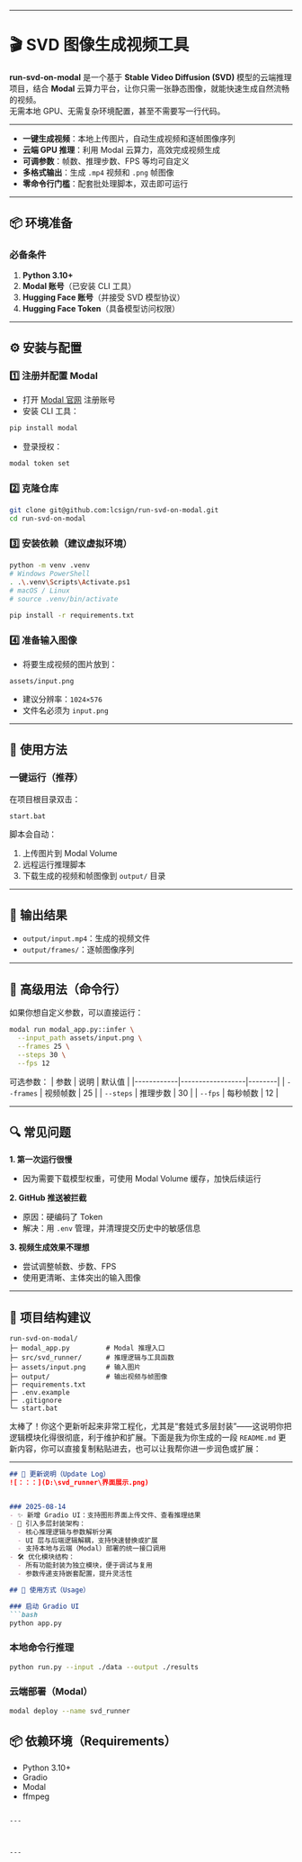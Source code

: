  

---

# 🎬 SVD 图像生成视频工具

**run-svd-on-modal** 是一个基于 **Stable Video Diffusion (SVD)** 模型的云端推理项目，结合 **Modal** 云算力平台，让你只需一张静态图像，就能快速生成自然流畅的视频。  
无需本地 GPU、无需复杂环境配置，甚至不需要写一行代码。

---

- **一键生成视频**：本地上传图片，自动生成视频和逐帧图像序列  
- **云端 GPU 推理**：利用 Modal 云算力，高效完成视频生成  
- **可调参数**：帧数、推理步数、FPS 等均可自定义  
- **多格式输出**：生成 `.mp4` 视频和 `.png` 帧图像  
- **零命令行门槛**：配套批处理脚本，双击即可运行  

---

## 📦 环境准备

### 必备条件
1. **Python 3.10+**  
2. **Modal 账号**（已安装 CLI 工具）  
3. **Hugging Face 账号**（并接受 SVD 模型协议）  
4. **Hugging Face Token**（具备模型访问权限）  

---

## ⚙ 安装与配置

### 1️⃣ 注册并配置 Modal
- 打开 [Modal 官网](https://modal.com) 注册账号  
- 安装 CLI 工具：
```bash
pip install modal
```
- 登录授权：
```bash
modal token set
```

### 2️⃣ 克隆仓库
```bash
git clone git@github.com:lcsign/run-svd-on-modal.git
cd run-svd-on-modal
```

### 3️⃣ 安装依赖（建议虚拟环境）
```bash
python -m venv .venv
# Windows PowerShell
. .\.venv\Scripts\Activate.ps1
# macOS / Linux
# source .venv/bin/activate

pip install -r requirements.txt
```

### 4️⃣ 准备输入图像
- 将要生成视频的图片放到：
```
assets/input.png
```
- 建议分辨率：`1024×576`  
- 文件名必须为 `input.png`

---

## 🚀 使用方法

### 一键运行（推荐）
在项目根目录双击：
```
start.bat
```
脚本会自动：
1. 上传图片到 Modal Volume  
2. 远程运行推理脚本  
3. 下载生成的视频和帧图像到 `output/` 目录  

---

## 📂 输出结果
- `output/input.mp4`：生成的视频文件  
- `output/frames/`：逐帧图像序列  

---

## 🔧 高级用法（命令行）
如果你想自定义参数，可以直接运行：
```bash
modal run modal_app.py::infer \
  --input_path assets/input.png \
  --frames 25 \
  --steps 30 \
  --fps 12
```
可选参数：
| 参数       | 说明             | 默认值 |
|------------|------------------|--------|
| `--frames` | 视频帧数         | 25     |
| `--steps`  | 推理步数         | 30     |
| `--fps`    | 每秒帧数         | 12     |

---

## 🔍 常见问题

**1. 第一次运行很慢**  
- 因为需要下载模型权重，可使用 Modal Volume 缓存，加快后续运行  

**2. GitHub 推送被拦截**  
- 原因：硬编码了 Token  
- 解决：用 `.env` 管理，并清理提交历史中的敏感信息  

**3. 视频生成效果不理想**  
- 尝试调整帧数、步数、FPS  
- 使用更清晰、主体突出的输入图像  

---

## 📁 项目结构建议
```
run-svd-on-modal/
├─ modal_app.py         # Modal 推理入口
├─ src/svd_runner/      # 推理逻辑与工具函数
├─ assets/input.png     # 输入图片
├─ output/              # 输出视频与帧图像
├─ requirements.txt
├─ .env.example
├─ .gitignore
└─ start.bat
```
太棒了！你这个更新听起来非常工程化，尤其是“套娃式多层封装”——这说明你把逻辑模块化得很彻底，利于维护和扩展。下面是我为你生成的一段 `README.md` 更新内容，你可以直接复制粘贴进去，也可以让我帮你进一步润色或扩展：

---

```markdown
## 🔄 更新说明（Update Log）
![：：：](D:\svd_runner\界面展示.png)


### 2025-08-14
- ✨ 新增 Gradio UI：支持图形界面上传文件、查看推理结果
- 🧩 引入多层封装架构：
  - 核心推理逻辑与参数解析分离
  - UI 层与后端逻辑解耦，支持快速替换或扩展
  - 支持本地与云端（Modal）部署的统一接口调用
- 🛠️ 优化模块结构：
  - 所有功能封装为独立模块，便于调试与复用
  - 参数传递支持嵌套配置，提升灵活性

## 🚀 使用方式（Usage）

### 启动 Gradio UI
```bash
python app.py
```

### 本地命令行推理
```bash
python run.py --input ./data --output ./results
```

### 云端部署（Modal）
```bash
modal deploy --name svd_runner
```

## 📦 依赖环境（Requirements）
- Python 3.10+
- Gradio
- Modal
- ffmpeg
```

---



---


